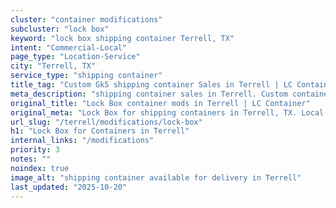 ```yaml
---
cluster: "container modifications"
subcluster: "lock box"
keyword: "lock box shipping container Terrell, TX"
intent: "Commercial-Local"
page_type: "Location-Service"
city: "Terrell, TX"
service_type: "shipping container"
title_tag: "Custom Gk5 shipping container Sales in Terrell | LC Container"
meta_description: "shipping container sales in Terrell. Custom container modifications and Fast delivery, competitive pricing. Serving modifications area. Quote ID: LAC. Call (214) 524-4168 for your free quote today."
original_title: "Lock Box container mods in Terrell | LC Container"
original_meta: "Lock Box for shipping containers in Terrell, TX. Local fabrication & pro install. LC Container — Since 2003. Get a quote."
url_slug: "/terrell/modifications/lock-box"
h1: "Lock Box for Containers in Terrell"
internal_links: "/modifications"
priority: 3
notes: ""
noindex: true
image_alt: "shipping container available for delivery in Terrell"
last_updated: "2025-10-20"
---
```


<!-- TODO: Add unique city/inventory copy, images, and internal links here. -->
